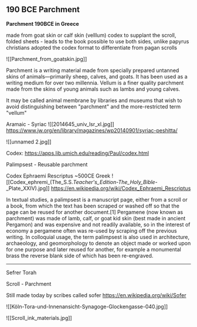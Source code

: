 ## 190 BCE Parchment

**Parchment 190BCE in Greece**

made from goat skin or calf skin (velllum)
codex to supplant the scroll, folded sheets - leads to the book
possible to use both sides, unlike papyrus
christians adopted the codex format to differentiate from pagan scrolls

![[Parchment_from_goatskin.jpg]]

Parchment is a writing material made from specially prepared untanned skins of animals—primarily sheep, calves, and goats. It has been used as a writing medium for over two millennia. Vellum is a finer quality parchment made from the skins of young animals such as lambs and young calves.

It may be called animal membrane by libraries and museums that wish to avoid distinguishing between "parchment" and the more-restricted term "vellum"

Aramaic - Syriac
![[2014645_univ_lsr_xl.jpg]]
https://www.jw.org/en/library/magazines/wp20140901/syriac-peshitta/

![[unnamed 2.jpg]]

Codex: https://apps.lib.umich.edu/reading/Paul/codex.html

Palimpsest - Reusable parchment

Codex Ephraemi Rescriptus ~500CE Greek
![[Codex_ephremi_(The_S.S._Teacher's_Edition-The_Holy_Bible_-_Plate_XXIV).jpg]]
https://en.wikipedia.org/wiki/Codex_Ephraemi_Rescriptus

In textual studies, a palimpsest is a manuscript page, either from a scroll or a book, from which the text has been scraped or washed off so that the page can be reused for another document.[1] Pergamene (now known as parchment) was made of lamb, calf, or goat kid skin (best made in ancient Pergamon) and was expensive and not readily available, so in the interest of economy a pergamene often was re-used by scraping off the previous writing. In colloquial usage, the term palimpsest is also used in architecture, archaeology, and geomorphology to denote an object made or worked upon for one purpose and later reused for another, for example a monumental brass the reverse blank side of which has been re-engraved.

<hr>

Sefrer Torah

Scroll - Parchment 

Still made today by scribes called sofer
https://en.wikipedia.org/wiki/Sofer

![[Köln-Tora-und-Innenansicht-Synagoge-Glockengasse-040.jpg]]

![[Scroll_ink_materials.jpg]]
